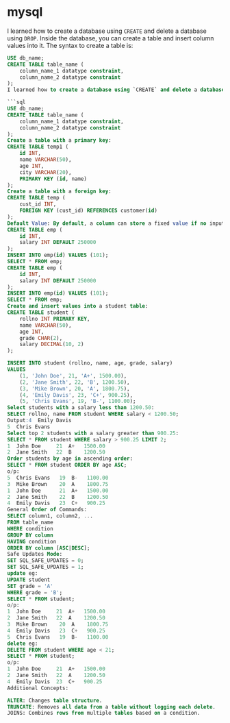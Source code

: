 # mysql
I learned how to create a database using `CREATE` and delete a database using `DROP`. Inside the database, you can create a table and insert column values into it. The syntax to create a table is:

```sql
USE db_name;
CREATE TABLE table_name (
    column_name_1 datatype constraint,
    column_name_2 datatype constraint
);
I learned how to create a database using `CREATE` and delete a database using `DROP`. Inside the database, you can create a table and insert column values into it. The syntax to create a table is:

```sql
USE db_name;
CREATE TABLE table_name (
    column_name_1 datatype constraint,
    column_name_2 datatype constraint
);
Create a table with a primary key:
CREATE TABLE temp1 (
    id INT,
    name VARCHAR(50),
    age INT,
    city VARCHAR(20),
    PRIMARY KEY (id, name)
);
Create a table with a foreign key:
CREATE TABLE temp (
    cust_id INT,
    FOREIGN KEY (cust_id) REFERENCES customer(id)
);
Default Value: By default, a column can store a fixed value if no input is given.
CREATE TABLE emp (
    id INT,
    salary INT DEFAULT 250000
);
INSERT INTO emp(id) VALUES (101);
SELECT * FROM emp;
CREATE TABLE emp (
    id INT,
    salary INT DEFAULT 250000
);
INSERT INTO emp(id) VALUES (101);
SELECT * FROM emp;
Create and insert values into a student table:
CREATE TABLE student (
    rollno INT PRIMARY KEY,
    name VARCHAR(50),
    age INT,
    grade CHAR(2),
    salary DECIMAL(10, 2)
);

INSERT INTO student (rollno, name, age, grade, salary)
VALUES 
    (1, 'John Doe', 21, 'A+', 1500.00),
    (2, 'Jane Smith', 22, 'B', 1200.50),
    (3, 'Mike Brown', 20, 'A', 1800.75),
    (4, 'Emily Davis', 23, 'C+', 900.25),
    (5, 'Chris Evans', 19, 'B-', 1100.00);
Select students with a salary less than 1200.50:
SELECT rollno, name FROM student WHERE salary < 1200.50;
Output:4  Emily Davis
5  Chris Evans
Select top 2 students with a salary greater than 900.25:
SELECT * FROM student WHERE salary > 900.25 LIMIT 2;
1  John Doe     21  A+   1500.00
2  Jane Smith   22  B    1200.50
Order students by age in ascending order:
SELECT * FROM student ORDER BY age ASC;
o/p:
5  Chris Evans   19  B-   1100.00
3  Mike Brown    20  A    1800.75
1  John Doe      21  A+   1500.00
2  Jane Smith    22  B    1200.50
4  Emily Davis   23  C+   900.25
General Order of Commands:
SELECT column1, column2, ...
FROM table_name
WHERE condition
GROUP BY column
HAVING condition
ORDER BY column [ASC|DESC];
Safe Updates Mode:
SET SQL_SAFE_UPDATES = 0;
SET SQL_SAFE_UPDATES = 1;
update eg:
UPDATE student
SET grade = 'A'
WHERE grade = 'B';
SELECT * FROM student;
o/p:
1  John Doe     21  A+   1500.00
2  Jane Smith   22  A    1200.50
3  Mike Brown    20  A    1800.75
4  Emily Davis   23  C+   900.25
5  Chris Evans   19  B-   1100.00
delete eg:
DELETE FROM student WHERE age < 21;
SELECT * FROM student;
o/p:
1  John Doe     21  A+   1500.00
2  Jane Smith   22  A    1200.50
4  Emily Davis  23  C+   900.25
Additional Concepts:

ALTER: Changes table structure.
TRUNCATE: Removes all data from a table without logging each delete.
JOINS: Combines rows from multiple tables based on a condition.
